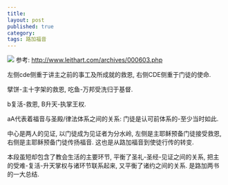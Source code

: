```yaml
---
title:
layout: post
published: true
category:
tags: 路加福音
---
```


![](/img/lk24.png)
参考: http://www.leithart.com/archives/000603.php

左侧cde侧重于讲主之前的事工及所成就的救恩, 右侧CDE侧重于门徒的使命.

擘饼-主十字架的救恩, 吃鱼-万邦受洗归于基督.

b复活-救恩, B升天-执掌王权.

aA代表着福音与圣殿/律法体系之间的关系: 门徒是认可前体系的-至少当时如此.

中心是两人的见证, 以门徒成为见证者为分水岭, 左侧是主耶稣预备门徒接受救恩, 右侧是主耶稣预备门徒传扬福音. 这也是从路加福音到使徒行传的转变.

本段虽短却包含了教会生活的主要环节, 平衡了圣礼-圣经-见证之间的关系, 把主的受难-复活-升天掌权与诸环节联系起来, 又平衡了诸约之间的关系. 是路加两书的一大总结.
